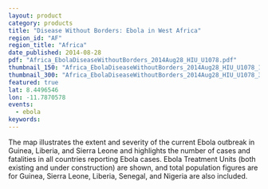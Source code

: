 ```yaml
---
layout: product
category: products
title: "Disease Without Borders: Ebola in West Africa"
region_id: "AF"
region_title: "Africa"
date_published: 2014-08-28
pdf: "Africa_EbolaDiseaseWithoutBorders_2014Aug28_HIU_U1078.pdf"
thumbnail_150: "Africa_EbolaDiseaseWithoutBorders_2014Aug28_HIU_U1078_150px.jpg"
thumbnail_300: "Africa_EbolaDiseaseWithoutBorders_2014Aug28_HIU_U1078_300px.jpg"
featured: true
lat: 8.4496546 
lon: -11.7870578
events:
  - ebola
keywords:
---
```

The map illustrates the extent and severity of the current Ebola outbreak in Guinea, Liberia, and Sierra Leone and highlights the number of cases and fatalities in all countries reporting Ebola cases. Ebola Treatment Units (both existing and under construction) are shown, and total population figures are for Guinea, Sierra Leone, Liberia, Senegal, and Nigeria are also included.
